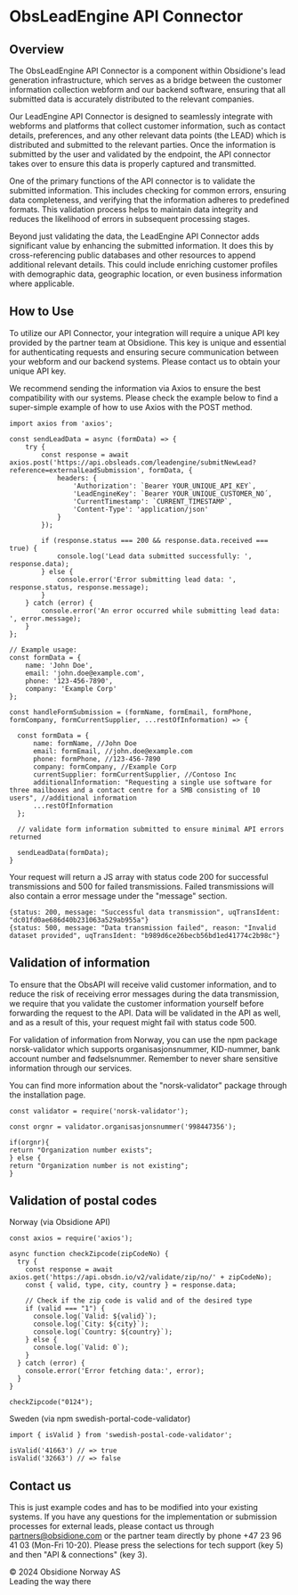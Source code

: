 # ObsLeadEngine API Connector

## Overview
The ObsLeadEngine API Connector is a component within Obsidione's lead generation infrastructure, which serves as a bridge between the customer information collection webform and our backend software, ensuring that all submitted data is accurately distributed to the relevant companies.

Our LeadEngine API Connector is designed to seamlessly integrate with webforms and platforms that collect customer information, such as contact details, preferences, and any other relevant data points (the LEAD) which is distributed and submitted to the relevant parties. Once the information is submitted by the user and validated by the endpoint, the API connector takes over to ensure this data is properly captured and transmitted.

One of the primary functions of the API connector is to validate the submitted information. This includes checking for common errors, ensuring data completeness, and verifying that the information adheres to predefined formats. This validation process helps to maintain data integrity and reduces the likelihood of errors in subsequent processing stages.

Beyond just validating the data, the LeadEngine API Connector adds significant value by enhancing the submitted information. It does this by cross-referencing public databases and other resources to append additional relevant details. This could include enriching customer profiles with demographic data, geographic location, or even business information where applicable.

## How to Use
To utilize our API Connector, your integration will require a unique API key provided by the partner team at Obsidione. This key is unique and essential for authenticating requests and ensuring secure communication between your webform and our backend systems. Please contact us to obtain your unique API key.

We recommend sending the information via Axios to ensure the best compatibility with our systems. Please check the example below to find a super-simple example of how to use Axios with the POST method.

```
import axios from 'axios';

const sendLeadData = async (formData) => {
    try {
        const response = await axios.post('https://api.obsleads.com/leadengine/submitNewLead?reference=externalLeadSubmission', formData, {
            headers: {
                'Authorization': `Bearer YOUR_UNIQUE_API_KEY`,
                'LeadEngineKey': `Bearer YOUR_UNIQUE_CUSTOMER_NO´,
                'CurrentTimestamp': `CURRENT_TIMESTAMP`,
                'Content-Type': 'application/json'
            }
        });

        if (response.status === 200 && response.data.received === true) {
            console.log('Lead data submitted successfully: ', response.data);
        } else {
            console.error('Error submitting lead data: ', response.status, response.message);
        }
    } catch (error) {
        console.error('An error occurred while submitting lead data: ', error.message);
    }
};

// Example usage:
const formData = {
    name: 'John Doe',
    email: 'john.doe@example.com',
    phone: '123-456-7890',
    company: 'Example Corp'
};

const handleFormSubmission = (formName, formEmail, formPhone, formCompany, formCurrentSupplier, ...restOfInformation) => {

  const formData = {
      name: formName, //John Doe
      email: formEmail, //john.doe@example.com
      phone: formPhone, //123-456-7890
      company: formCompany, //Example Corp
      currentSupplier: formCurrentSupplier, //Contoso Inc
      additionalInformation: "Requesting a single use software for three mailboxes and a contact centre for a SMB consisting of 10 users", //additional information
      ...restOfInformation
  };

  // validate form information submitted to ensure minimal API errors returned

  sendLeadData(formData);
}

```

Your request will return a JS array with status code 200 for successful transmissions and 500 for failed transmissions. Failed transmissions will also contain a error message under the "message" section.

```
{status: 200, message: "Successful data transmission", uqTransIdent: "dc01fd0ae686d40b231063a529ab955a"}
{status: 500, message: "Data transmission failed", reason: "Invalid dataset provided", uqTransIdent: "b989d6ce26becb56bd1ed41774c2b98c"}
```

## Validation of information
To ensure that the ObsAPI will receive valid customer information, and to reduce the risk of receiving error messages during the data transmission, we require that you validate the customer information yourself before forwarding the request to the API. Data will be validated in the API as well, and as a result of this, your request might fail with status code 500.

For validation of information from Norway, you can use the npm package norsk-validator which supports organisasjonsnummer, KID-nummer, bank account number and fødselsnummer. Remember to never share sensitive information through our services.

You can find more information about the "norsk-validator" package through the installation page.

```
const validator = require('norsk-validator');

const orgnr = validator.organisasjonsnummer('998447356');

if(orgnr){
return "Organization number exists";
} else {
return "Organization number is not existing";
}

```

## Validation of postal codes

Norway (via Obsidione API)
```
const axios = require('axios');

async function checkZipcode(zipCodeNo) {
  try {
    const response = await axios.get('https://api.obsdn.io/v2/validate/zip/no/' + zipCodeNo);
    const { valid, type, city, country } = response.data;

    // Check if the zip code is valid and of the desired type
    if (valid === "1") {
      console.log(`Valid: ${valid}`);
      console.log(`City: ${city}`);
      console.log(`Country: ${country}`);
    } else {
      console.log(`Valid: 0`);
    }
  } catch (error) {
    console.error('Error fetching data:', error);
  }
}

checkZipcode("0124");
```

Sweden (via npm swedish-portal-code-validator)
```
import { isValid } from 'swedish-postal-code-validator';
 
isValid('41663') // => true
isValid('32663') // => false
```

## Contact us
This is just example codes and has to be modified into your existing systems. If you have any questions for the implementation or submission processes for external leads, please contact us through partners@obsidione.com or the partner team directly by phone +47 23 96 41 03 (Mon-Fri 10-20).
Please press the selections for tech support (key 5) and then "API & connections" (key 3).

&copy; 2024 Obsidione Norway AS<br />
Leading the way there<br/><br />
